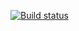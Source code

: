 [![Build status](https://ci.appveyor.com/api/projects/status/7j8gnu40fwdv20pp?svg=true)](https://ci.appveyor.com/project/Strugatskaya/pattern-2testmode)
